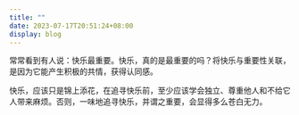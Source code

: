```yaml
---
title: ""
date: 2023-07-17T20:51:24+08:00
display: blog
---
```

<!-- status: sow, grow, mature (completion: sow < grow < mature ) -->

常常看到有人说：快乐最重要。快乐，真的是最重要的吗？将快乐与重要性关联，是因为它能产生积极的共情，获得认同感。

快乐，应该只是锦上添花，在追寻快乐前，至少应该学会独立、尊重他人和不给它人带来麻烦。否则，一味地追寻快乐，并谓之重要，会显得多么苍白无力。
